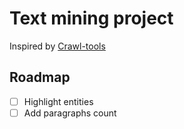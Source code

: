 # Text mining project

Inspired by [Crawl-tools](https://www.crawl-tools.com/fr/structurer-fouille-de-texte/)

## Roadmap 
- [ ] Highlight entities
- [ ] Add paragraphs count